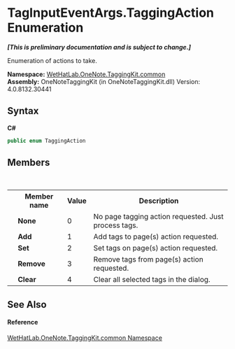 # TagInputEventArgs.TaggingAction Enumeration
 _**\[This is preliminary documentation and is subject to change.\]**_

Enumeration of actions to take.

**Namespace:**&nbsp;<a href="bcdbab9c-63d1-48a4-6937-af53fb8d9a55.md">WetHatLab.OneNote.TaggingKit.common</a><br />**Assembly:**&nbsp;OneNoteTaggingKit (in OneNoteTaggingKit.dll) Version: 4.0.8132.30441

## Syntax

**C#**<br />
``` C#
public enum TaggingAction
```


## Members
&nbsp;<table><tr><th></th><th>Member name</th><th>Value</th><th>Description</th></tr><tr><td /><td target="F:WetHatLab.OneNote.TaggingKit.common.TagInputEventArgs.TaggingAction.None">**None**</td><td>0</td><td>No page tagging action requested. Just process tags.</td></tr><tr><td /><td target="F:WetHatLab.OneNote.TaggingKit.common.TagInputEventArgs.TaggingAction.Add">**Add**</td><td>1</td><td>Add tags to page(s) action requested.</td></tr><tr><td /><td target="F:WetHatLab.OneNote.TaggingKit.common.TagInputEventArgs.TaggingAction.Set">**Set**</td><td>2</td><td>Set tags on page(s) action requested.</td></tr><tr><td /><td target="F:WetHatLab.OneNote.TaggingKit.common.TagInputEventArgs.TaggingAction.Remove">**Remove**</td><td>3</td><td>Remove tags from page(s) action requested.</td></tr><tr><td /><td target="F:WetHatLab.OneNote.TaggingKit.common.TagInputEventArgs.TaggingAction.Clear">**Clear**</td><td>4</td><td>Clear all selected tags in the dialog.</td></tr></table>

## See Also


#### Reference
<a href="bcdbab9c-63d1-48a4-6937-af53fb8d9a55.md">WetHatLab.OneNote.TaggingKit.common Namespace</a><br />
